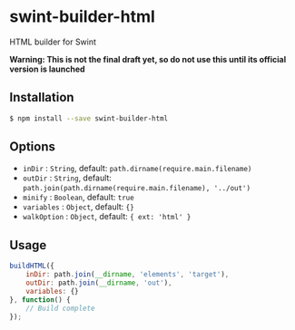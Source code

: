 # swint-builder-html
HTML builder for Swint

**Warning: This is not the final draft yet, so do not use this until its official version is launched**

## Installation
```sh
$ npm install --save swint-builder-html
```

## Options
* `inDir` : `String`, default: `path.dirname(require.main.filename)`
* `outDir` : `String`, default: `path.join(path.dirname(require.main.filename), '../out')`
* `minify` : `Boolean`, default: `true`
* `variables` : `Object`, default: `{}`
* `walkOption` : `Object`, default: `{ ext: 'html' }`

## Usage
```javascript
buildHTML({
	inDir: path.join(__dirname, 'elements', 'target'),
	outDir: path.join(__dirname, 'out'),
	variables: {}
}, function() {
	// Build complete
});
```
